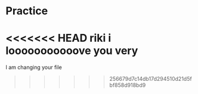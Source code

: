 
# Practice
<<<<<<< HEAD
riki i looooooooooove you very
=======
I am changing your file
>>>>>>> 256679d7c14db17d294510d21d5fbf858d918bd9

